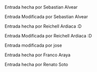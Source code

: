 Entrada hecha por Sebastian Alvear

Entrada Modificada por Sebastian Alvear

Entrada hecha por Reichell Ardiaca :D

Entrada Modificada por Reichell Ardiaca :D

Entrada modificada por jose 

Entrada hecha por Franco Araya

Entrada hecha por Renato Soto
